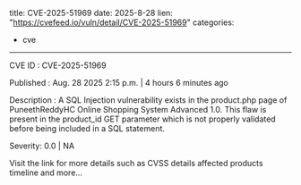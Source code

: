  
title: CVE-2025-51969
date: 2025-8-28
lien: "https://cvefeed.io/vuln/detail/CVE-2025-51969"
categories:
  - cve
---

CVE ID : CVE-2025-51969

Published :  Aug. 28
2025
2:15 p.m. | 4 hours
6 minutes ago

Description : A SQL Injection vulnerability exists in the product.php page of PuneethReddyHC Online Shopping System Advanced 1.0. This flaw is present in the product_id GET parameter
which is not properly validated before being included in a SQL statement.

Severity: 0.0 | NA

Visit the link for more details
such as CVSS details
affected products
timeline
and more...
